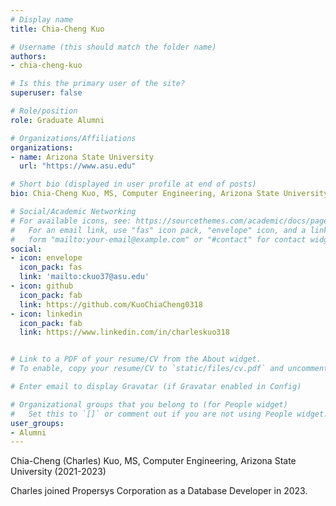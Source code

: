 ```yaml
---
# Display name
title: Chia-Cheng Kuo

# Username (this should match the folder name)
authors:
- chia-cheng-kuo

# Is this the primary user of the site?
superuser: false

# Role/position
role: Graduate Alumni

# Organizations/Affiliations
organizations:
- name: Arizona State University
  url: "https://www.asu.edu"

# Short bio (displayed in user profile at end of posts)
bio: Chia-Cheng Kuo, MS, Computer Engineering, Arizona State University (2021-2023)

# Social/Academic Networking
# For available icons, see: https://sourcethemes.com/academic/docs/page-builder/#icons
#   For an email link, use "fas" icon pack, "envelope" icon, and a link in the
#   form "mailto:your-email@example.com" or "#contact" for contact widget.
social:
- icon: envelope
  icon_pack: fas
  link: 'mailto:ckuo37@asu.edu'
- icon: github
  icon_pack: fab
  link: https://github.com/KuoChiaCheng0318
- icon: linkedin
  icon_pack: fab
  link: https://www.linkedin.com/in/charleskuo318


# Link to a PDF of your resume/CV from the About widget.
# To enable, copy your resume/CV to `static/files/cv.pdf` and uncomment the lines below.  

# Enter email to display Gravatar (if Gravatar enabled in Config)

# Organizational groups that you belong to (for People widget)
#   Set this to `[]` or comment out if you are not using People widget.
user_groups:
- Alumni
---
```

Chia-Cheng (Charles) Kuo, MS, Computer Engineering, Arizona State University (2021-2023)

Charles joined Propersys Corporation as a Database Developer in 2023.
